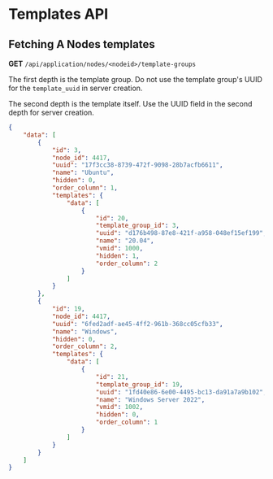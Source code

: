 # Templates API

## Fetching A Nodes templates

**GET** `/api/application/nodes/<nodeid>/template-groups`

The first depth is the template group. Do not use the template group's UUID for the `template_uuid` in server creation.

The second depth is the template itself. Use the UUID field in the second depth for server creation.

```json
{
    "data": [
        {
            "id": 3,
            "node_id": 4417,
            "uuid": "17f3cc38-8739-472f-9098-28b7acfb6611",
            "name": "Ubuntu",
            "hidden": 0,
            "order_column": 1,
            "templates": {
                "data": [
                    {
                        "id": 20,
                        "template_group_id": 3,
                        "uuid": "d176b498-87e8-421f-a958-048ef15ef199",
                        "name": "20.04",
                        "vmid": 1000,
                        "hidden": 1,
                        "order_column": 2
                    }
                ]
            }
        },
        {
            "id": 19,
            "node_id": 4417,
            "uuid": "6fed2adf-ae45-4ff2-961b-368cc05cfb33",
            "name": "Windows",
            "hidden": 0,
            "order_column": 2,
            "templates": {
                "data": [
                    {
                        "id": 21,
                        "template_group_id": 19,
                        "uuid": "1fd40e86-6e00-4495-bc13-da91a7a9b102",
                        "name": "Windows Server 2022",
                        "vmid": 1002,
                        "hidden": 0,
                        "order_column": 1
                    }
                ]
            }
        }
    ]
}
```
